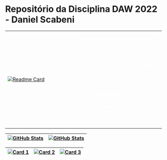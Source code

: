 # Repositório da Disciplina DAW 2022 - Daniel Scabeni

<table>
  <tr>
    <td width="50%">
      <a href="https://github.com/DanielScabeni/DAW-2022">
        <img src="https://github-readme-stats.vercel.app/api/pin/?username=DanielScabeni&repo=DAW-2022&theme=chartreuse-dark" alt="Readme Card">
      </a>
    </td>
    <td width="50%">
  </a>
    <p style="color: white;">Repositorio da matéria de Desenvolvimento de Aplicações WEB em 2022 do curso de Sistemas de Informações da Universidade MaterDei (UNIMATER), ministrada pelo professor Liborio.</p>
    <p style="color: white;">Foi desenvolvido em sala em conjunto com o professor, um site de Imobiliaria Simples em HTML, CSS, JavaScript e React.</p>
    </td>
  </tr>
</table>

| [![GitHub Stats](https://github-readme-stats.vercel.app/api?username=DanielScabeni&show_icons=true&card_width=300&theme=chartreuse-dark)](https://github.com/DanielScabeni) | [![GitHub Stats](https://github-readme-stats.vercel.app/api?username=DanielScabeni&show_icons=true&card_width=130&theme=dark#gh-dark-mode-only)](https://github.com/DanielScabeni) |
| --- | --- |

| [![Card 1](https://github-readme-stats.vercel.app/api/top-langs/?username=DanielScabeni&layout=donut-vertical&theme=chartreuse-dark)](https://github.com/DanielScabeni) | [![Card 2](https://github-readme-stats.vercel.app/api/top-langs/?username=DanielScabeni&langs_count=8&theme=chartreuse-dark)](https://github.com/DanielScabeni) | [![Card 3](https://github-readme-stats.vercel.app/api/top-langs/?username=DanielScabeni&layout=pie&theme=chartreuse-dark)](https://github.com/DanielScabeni) |
| --- | --- | --- |
